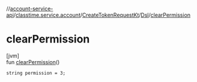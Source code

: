 //[account-service-api](../../../../index.md)/[classtime.service.account](../../index.md)/[CreateTokenRequestKt](../index.md)/[Dsl](index.md)/[clearPermission](clear-permission.md)

# clearPermission

[jvm]\
fun [clearPermission](clear-permission.md)()

<code>string permission = 3;</code>
